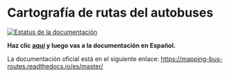 # Cartografía de rutas del autobuses

[![Estatus de la documentación](https://readthedocs.org/projects/mapping-documentation-spanish/badge/?version=master)](https://mapping-documentation-spanish.readthedocs.io/es/master/?badge=master)

**Haz clic [aquí](docs/index.md) y luego vas a la documentación en Español.**



La documentación oficial está en el siguiente enlace: https://mapping-bus-routes.readthedocs.io/es/master/
